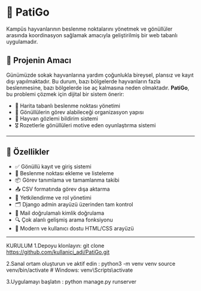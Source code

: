 # 🐾 PatiGo

Kampüs hayvanlarının beslenme noktalarını yönetmek ve gönüllüler arasında koordinasyon sağlamak amacıyla geliştirilmiş bir web tabanlı uygulamadır.

## 🎯 Projenin Amacı

Günümüzde sokak hayvanlarına yardım çoğunlukla bireysel, plansız ve kayıt dışı yapılmaktadır. Bu durum, bazı bölgelerde hayvanların fazla beslenmesine, bazı bölgelerde ise aç kalmasına neden olmaktadır. **PatiGo**, bu problemi çözmek için dijital bir sistem önerir:

- 📍 Harita tabanlı beslenme noktası yönetimi  
- 👥 Gönüllülerin görev alabileceği organizasyon yapısı  
- 🐶 Hayvan gözlemi bildirim sistemi  
- 🎖️ Rozetlerle gönüllüleri motive eden oyunlaştırma sistemi  

---

## 🚀 Özellikler

- ✅ Gönüllü kayıt ve giriş sistemi
- 📌 Beslenme noktası ekleme ve listeleme
- 📦 Görev tanımlama ve tamamlanma takibi
- 📤 CSV formatında görev dışa aktarma
- 🔄 Yetkilendirme ve rol yönetimi
- 🗂️ Django admin arayüzü üzerinden tam kontrol
- 🔐 Mail doğrulamalı kimlik doğrulama
- 🔍 Çok alanlı gelişmiş arama fonksiyonu
- 🎨 Modern ve kullanıcı dostu HTML/CSS arayüzü

---



KURULUM 
1.Depoyu klonlayın:
git clone https://github.com/kullanici_adi/PatiGo.git

2.Sanal ortam oluşturun ve aktif edin :
python3 -m venv venv
source venv/bin/activate  # Windows: venv\Scripts\activate

3.Uygulamayı başlatın :
python manage.py runserver

